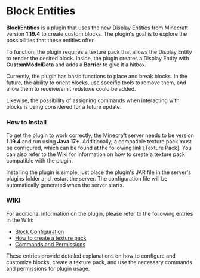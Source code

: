 # Block Entities

**BlockEntities** is a plugin that uses the new [Display Entities](https://minecraft.fandom.com/wiki/Display) from Minecraft version **1.19.4** to create custom blocks. The plugin's goal is to explore the possibilities that these entities offer.

To function, the plugin requires a texture pack that allows the Display Entity to render the desired block. Inside, the plugin creates a Display Entity with **CustomModelData** and adds a **Barrier** to give it a hitbox.

Currently, the plugin has basic functions to place and break blocks. In the future, the ability to orient blocks, use specific tools to remove them, and allow them to receive/emit _redstone_ could be added.

Likewise, the possibility of assigning commands when interacting with blocks is being considered for a future update.

### How to Install

To get the plugin to work correctly, the Minecraft server needs to be version **1.19.4** and run using **Java 17+**. Additionally, a compatible texture pack must be configured, which can be found at the following link [Texture Pack]. You can also refer to the Wiki for information on how to create a texture pack compatible with the plugin.

Installing the plugin is simple, just place the plugin's JAR file in the server's plugins folder and restart the server. The configuration file will be automatically generated when the server starts.

### WIKI

For additional information on the plugin, please refer to the following entries in the Wiki:

- [Block Configuration](https://github.com/dannegm/BlockEntities/wiki/Block-Configuration)
- [How to create a texture pack](https://github.com/dannegm/BlockEntities/wiki/How-to-create-a-texture-pack)
- [Commands and Permissions](https://github.com/dannegm/BlockEntities/wiki/Commands-and-Permissions)

These entries provide detailed explanations on how to configure and customize blocks, create a texture pack, and use the necessary commands and permissions for plugin usage.
